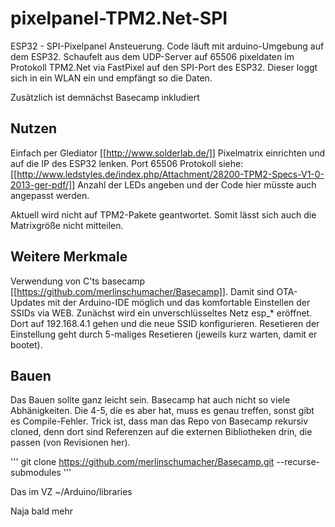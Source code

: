 # pixelpanel-TPM2.Net-SPI
ESP32 - SPI-Pixelpanel Ansteuerung. Code läuft mit arduino-Umgebung auf dem ESP32. 
Schaufelt aus dem UDP-Server auf 65506 pixeldaten im Protokoll TPM2.Net via FastPixel auf den SPI-Port 
des ESP32. Dieser loggt sich in ein WLAN ein und empfängt so die Daten.

Zusätzlich ist demnächst Basecamp inkludiert

## Nutzen 
Einfach per Glediator [[http://www.solderlab.de/]] Pixelmatrix einrichten und auf die IP des ESP32 lenken. Port 65506
Protokoll siehe: [[http://www.ledstyles.de/index.php/Attachment/28200-TPM2-Specs-V1-0-2013-ger-pdf/]]
Anzahl der LEDs angeben und der Code hier müsste auch angepasst werden.

Aktuell wird nicht auf TPM2-Pakete geantwortet. Somit lässt sich auch die Matrixgröße nicht mitteilen.

## Weitere Merkmale
Verwendung von C'ts basecamp [[https://github.com/merlinschumacher/Basecamp]]. Damit sind OTA-Updates
mit der Arduino-IDE möglich und das komfortable Einstellen der SSIDs via WEB. Zunächst wird ein 
unverschlüsseltes Netz esp_* eröffnet. Dort auf 192.168.4.1 gehen und die neue SSID konfigurieren.
Resetieren der Einstellung geht durch 5-maliges Resetieren (jeweils kurz warten, damit er bootet).

## Bauen
Das Bauen sollte ganz leicht sein. Basecamp hat auch nicht so viele Abhänigkeiten. Die 4-5, die es aber hat, muss es genau treffen, sonst gibt es Compile-Fehler. Trick ist, dass man das Repo von Basecamp rekursiv cloned, 
denn dort sind Referenzen auf die externen Bibliotheken drin, die passen (von Revisionen her).

'''
git clone https://github.com/merlinschumacher/Basecamp.git --recurse-submodules
'''

Das im VZ ~/Arduino/libraries 

Naja bald mehr